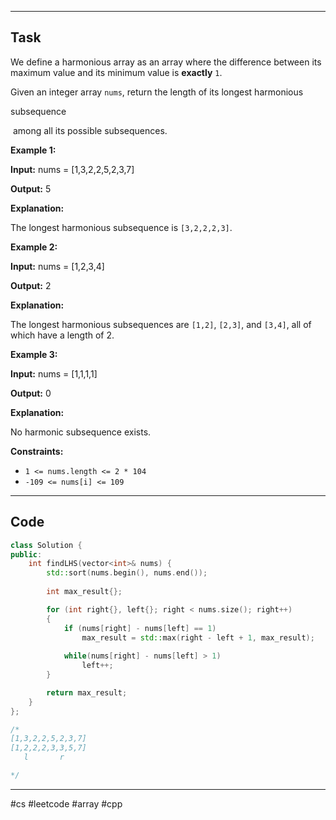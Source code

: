 ___
## Task
We define a harmonious array as an array where the difference between its maximum value and its minimum value is **exactly** `1`.

Given an integer array `nums`, return the length of its longest harmonious 

subsequence

 among all its possible subsequences.

**Example 1:**

**Input:** nums = [1,3,2,2,5,2,3,7]

**Output:** 5

**Explanation:**

The longest harmonious subsequence is `[3,2,2,2,3]`.

**Example 2:**

**Input:** nums = [1,2,3,4]

**Output:** 2

**Explanation:**

The longest harmonious subsequences are `[1,2]`, `[2,3]`, and `[3,4]`, all of which have a length of 2.

**Example 3:**

**Input:** nums = [1,1,1,1]

**Output:** 0

**Explanation:**

No harmonic subsequence exists.

**Constraints:**

- `1 <= nums.length <= 2 * 104`
- `-109 <= nums[i] <= 109`
___
## Code
```cpp
class Solution {
public:
    int findLHS(vector<int>& nums) {
        std::sort(nums.begin(), nums.end());
        
        int max_result{};

        for (int right{}, left{}; right < nums.size(); right++)
        {
            if (nums[right] - nums[left] == 1)
                max_result = std::max(right - left + 1, max_result);
                
            while(nums[right] - nums[left] > 1)
                left++;
        }

        return max_result;
    }
};

/*
[1,3,2,2,5,2,3,7]
[1,2,2,2,3,3,5,7]
   l       r       

*/
```
___
#cs #leetcode #array #cpp